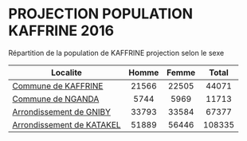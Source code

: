 # PROJECTION POPULATION KAFFRINE 2016
	
Répartition de la population de KAFFRINE projection selon le sexe
	
| Localite  | Homme | Femme | Total |
| --------- |:-----:|:-----:|:-----:|
| [Commune de KAFFRINE](KAFFRINE) | 21566 | 22505 | 44071 |
| [Commune de NGANDA](NGANDA) | 5744 | 5969 | 11713 |
| [Arrondissement de GNIBY](GNIBY) | 33793 | 33584 | 67377 |
| [Arrondissement de KATAKEL](KATAKEL) | 51889 | 56446 | 108335 |
